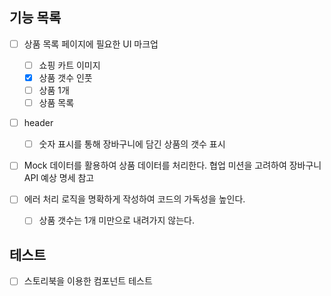 ## 기능 목록

- [ ] 상품 목록 페이지에 필요한 UI 마크업

  - [ ] 쇼핑 카트 이미지
  - [x] 상품 갯수 인풋
  - [ ] 상품 1개
  - [ ] 상품 목록

- [ ] header

  - [ ] 숫자 표시를 통해 장바구니에 담긴 상품의 갯수 표시

- [ ] Mock 데이터를 활용하여 상품 데이터를 처리한다. 협업 미션을 고려하여 장바구니 API 예상 명세 참고

- [ ] 에러 처리 로직을 명확하게 작성하여 코드의 가독성을 높인다.
  - [ ] 상품 갯수는 1개 미만으로 내려가지 않는다.

## 테스트

- [ ] 스토리북을 이용한 컴포넌트 테스트
